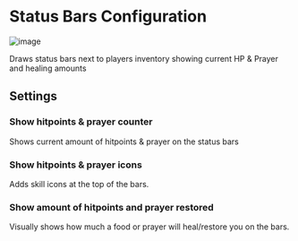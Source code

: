 # Status Bars Configuration

![image](https://raw.githubusercontent.com/runelite/wiki/master/img/Status-Bars-example.png)

Draws status bars next to players inventory showing current HP & Prayer and healing amounts

## Settings

### Show hitpoints & prayer counter

Shows current amount of hitpoints & prayer on the status bars

### Show hitpoints & prayer icons

Adds skill icons at the top of the bars.

### Show amount of hitpoints and prayer restored

Visually shows how much a food or prayer will heal/restore you on the bars.
